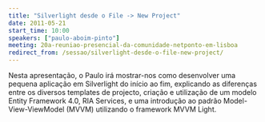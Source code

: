 ```yaml
---
title: "Silverlight desde o File -> New Project"
date: 2011-05-21
start_time: 10:00
speakers: ["paulo-aboim-pinto"]
meeting: 20a-reuniao-presencial-da-comunidade-netponto-em-lisboa
redirect_from: /sessao/silverlight-desde-o-file-new-project/
---
```


Nesta apresentação, o Paulo irá mostrar-nos como desenvolver uma pequena aplicação em Silverlight do início ao fim, explicando as diferenças entre os diversos templates de projecto, criação e utilização de um modelo Entity Framework 4.0, RIA Services, e uma introdução ao padrão Model-View-ViewModel (MVVM) utilizando o framework MVVM Light.
